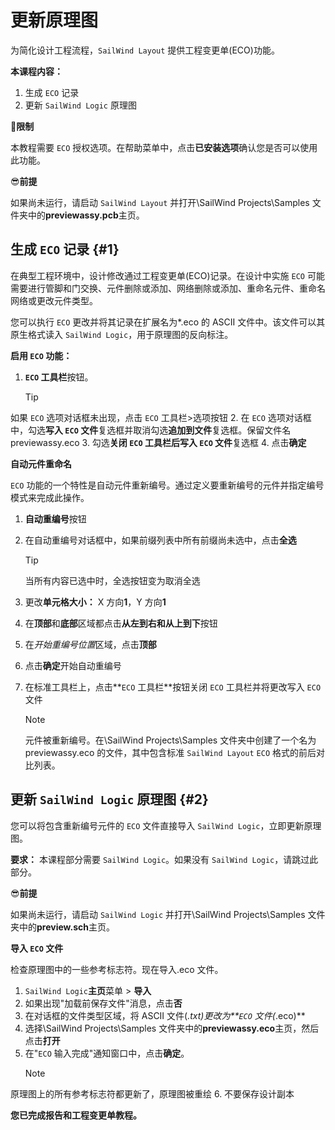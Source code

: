 # 更新原理图

为简化设计工程流程，`SailWind Layout` 提供工程变更单(ECO)功能。

**本课程内容：**

1. 生成 `ECO` 记录
2. 更新 `SailWind Logic` 原理图

🙊**限制**

本教程需要 `ECO` 授权选项。在帮助菜单中，点击**已安装选项**确认您是否可以使用此功能。

😎**前提**

如果尚未运行，请启动 `SailWind Layout` 并打开\SailWind Projects\Samples 文件夹中的**previewassy.pcb**主页。

## 生成 `ECO` 记录 \{#1}

在典型工程环境中，设计修改通过工程变更单(ECO)记录。在设计中实施 `ECO` 可能需要进行管脚和门交换、元件删除或添加、网络删除或添加、重命名元件、重命名网络或更改元件类型。

您可以执行 `ECO` 更改并将其记录在扩展名为*.eco 的 ASCII 文件中。该文件可以其原生格式读入 `SailWind Logic`，用于原理图的反向标注。

**启用 `ECO` 功能：**

1. **`ECO` 工具栏**按钮。
    > [!TIP]
 如果 `ECO` 选项对话框未出现，点击 `ECO` 工具栏>选项按钮
2. 在 `ECO` 选项对话框中，勾选**写入 `ECO` 文件**复选框并取消勾选**追加到文件**复选框。保留文件名 previewassy.eco
3. 勾选**关闭 `ECO` 工具栏后写入 `ECO` 文件**复选框
4. 点击**确定**

**自动元件重命名**

`ECO` 功能的一个特性是自动元件重新编号。通过定义要重新编号的元件并指定编号模式来完成此操作。

1. **自动重编号**按钮
2. 在自动重编号对话框中，如果前缀列表中所有前缀尚未选中，点击**全选**

   > [!TIP]
   >  当所有内容已选中时，全选按钮变为取消全选

3. 更改**单元格大小：** X 方向**1**，Y 方向**1**
4. 在**顶部**和**底部**区域都点击**从左到右和从上到下**按钮
5. 在*开始重编号位置*区域，点击**顶部**
6. 点击**确定**开始自动重编号
7. 在标准工具栏上，点击**`ECO` 工具栏**按钮关闭 `ECO` 工具栏并将更改写入 `ECO` 文件

    > [!NOTE]
     元件被重新编号。在\SailWind Projects\Samples 文件夹中创建了一个名为 previewassy.eco 的文件，其中包含标准 `SailWind Layout` `ECO` 格式的前后对比列表。

## 更新 `SailWind Logic` 原理图 \{#2}

您可以将包含重新编号元件的 `ECO` 文件直接导入 `SailWind Logic`，立即更新原理图。

**要求：** 本课程部分需要 `SailWind Logic`。如果没有 `SailWind Logic`，请跳过此部分。

😎**前提**

如果尚未运行，请启动 `SailWind Logic` 并打开\SailWind Projects\Samples 文件夹中的**preview.sch**主页。

**导入 `ECO` 文件**

检查原理图中的一些参考标志符。现在导入.eco 文件。

1. `SailWind Logic`**主页**菜单 > **导入**
2. 如果出现"加载前保存文件"消息，点击**否**
3. 在对话框的文件类型区域，将 ASCII 文件(*.txt)更改为**`ECO` 文件(*.eco)**
4. 选择\SailWind Projects\Samples 文件夹中的**previewassy.eco**主页，然后点击**打开**
5. 在"`ECO` 输入完成"通知窗口中，点击**确定**。
    > [!NOTE]
 原理图上的所有参考标志符都更新了，原理图被重绘
6. 不要保存设计副本

**您已完成报告和工程变更单教程。**